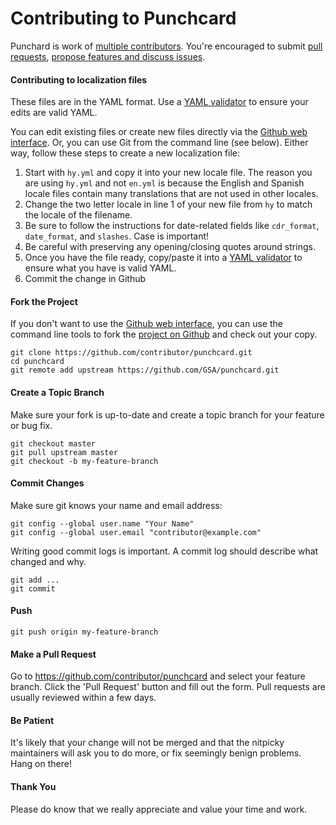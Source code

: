 Contributing to Punchcard
=========================

Punchard is work of [multiple contributors](https://github.com/GSA/punchcard/graphs/contributors). You're encouraged to submit [pull requests](https://github.com/GSA/punchcard/pulls), [propose features and discuss issues](https://github.com/GSA/punchcard/issues).


#### Contributing to localization files

These files are in the YAML format. Use a [YAML validator](http://www.yamllint.com) to ensure your edits
are valid YAML.

You can edit existing files or create new files directly via the [Github web interface](https://github.com/GSA/punchcard/tree/master/localizations). Or, you can use Git from the command line (see below). Either way, follow these steps to create a new localization file:

1. Start with `hy.yml` and copy it into your new locale file. The reason you are using `hy.yml` and not `en.yml` is because the English and Spanish locale files contain many translations that are not used in other locales.
1. Change the two letter locale in line 1 of your new file from `hy` to match the locale of the filename.
1. Be sure to follow the instructions for date-related fields like `cdr_format`, `date_format`, and `slashes`. Case is important!
1. Be careful with preserving any opening/closing quotes around strings.
1. Once you have the file ready, copy/paste it into a [YAML validator](http://www.yamllint.com) to ensure what you have is valid YAML.
1. Commit the change in Github 

#### Fork the Project

If you don't want to use the [Github web interface](https://github.com/GSA/punchcard/tree/master/localizations), you can use the command line tools to fork the [project on Github](https://github.com/GSA/punchcard) and check out your copy.

```
git clone https://github.com/contributor/punchcard.git
cd punchcard
git remote add upstream https://github.com/GSA/punchcard.git
```

#### Create a Topic Branch

Make sure your fork is up-to-date and create a topic branch for your feature or bug fix.

```
git checkout master
git pull upstream master
git checkout -b my-feature-branch
```

#### Commit Changes

Make sure git knows your name and email address:

```
git config --global user.name "Your Name"
git config --global user.email "contributor@example.com"
```

Writing good commit logs is important. A commit log should describe what changed and why.

```
git add ...
git commit
```

#### Push

```
git push origin my-feature-branch
```

#### Make a Pull Request

Go to https://github.com/contributor/punchcard and select your feature branch. Click the 'Pull Request' button and fill out the form. Pull requests are usually reviewed within a few days.

#### Be Patient

It's likely that your change will not be merged and that the nitpicky maintainers will ask you to do more, or fix seemingly benign problems. Hang on there!

#### Thank You

Please do know that we really appreciate and value your time and work.